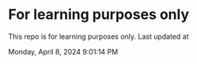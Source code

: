# For learning purposes only
This repo is for learning purposes only.
Last updated at

Monday, April 8, 2024 9:01:14 PM

